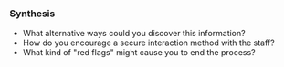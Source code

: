 ### Synthesis

  * What alternative ways could you discover this information?
  * How do you encourage a secure interaction method with the staff?
  * What kind of "red flags" might cause you to end the process?